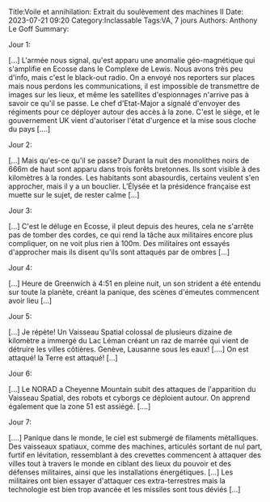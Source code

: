 ﻿Title:Voile et annihilation: Extrait du soulèvement des machines II
Date: 2023-07-21 09:20
Category:Inclassable
Tags:VA, 7 jours
Authors: Anthony Le Goff
Summary:


Jour 1:  

\[...\] L'armée nous signal, qu'est apparu une anomalie géo-magnétique qui s'amplifie en Ecosse dans le Complexe de Lewis. Nous avons très peu d'info, mais c'est le black-out radio. On a envoyé nos reporters sur places mais nous perdons les communications, il est impossible de transmettre de images sur les lieux, et même les satellites d'espionnages n'arrive pas à savoir ce qu'il se passe. Le chef d'Etat-Major a signalé d'envoyer des régiments pour ce déployer autour des accès à la zone. C'est le siège, et le gouvernement UK vient d'autoriser l'état d'urgence et la mise sous cloche du pays \[....\]  

  

Jour 2:  

\[...\] Mais qu'es-ce qu'il se passe? Durant la nuit des monolithes noirs de 666m de haut sont apparu dans trois forêts bretonnes. Ils sont visible à des kilomètres à la rondes. Les habitants sont abasourdis, certains veulent s'en approcher, mais il y a un bouclier. L’Élysée et la présidence française est muette sur le sujet, de rester calme \[...\]  

  

Jour 3:  

\[...\] C'est le déluge en Ecosse, il pleut depuis des heures, cela ne s'arrête pas de tomber des cordes, ce qui rend la tâche aux militaires encore plus compliquer, on ne voit plus rien à 100m. Des militaires ont essayés d'approcher mais ils disent qu'ils sont attaqués par de ombres \[...\]  

Jour 4:  

\[...\] Heure de Greenwich à 4:51 en pleine nuit, un son strident a été entendu sur toute la planète, créant la panique, des scènes d'émeutes commencent avoir lieu \[...\]  

Jour 5:  

\[...\] Je répète! Un Vaisseau Spatial colossal de plusieurs dizaine de kilomètre a immergé du Lac Léman créant un raz de marrée qui vient de détruire les villes côtières. Genève, Lausanne sous les eaux! \[....\] On est attaqué! la Terre est attaqué! \[...\]  

Jour 6:  

\[...\] Le NORAD a Cheyenne Mountain subit des attaques de l'apparition du Vaisseau Spatial, des robots et cyborgs ce déploient autour. On apprend également que la zone 51 est assiégé. \[....\]  

Jour 7:  

\[....\] Panique dans le monde, le ciel est submergé de filaments métalliques. Des vaisseaux spatiaux, comme des machines, articulés sortant de nul part, furtif en lévitation, ressemblant à des crevettes commencent à attaquer des villes tout à travers le monde en ciblant des lieux du pouvoir et des défenses militaires, ainsi que les installations énergétiques. \[...\] Les militaires ont bien essayer d'attaquer ces extra-terrestres mais la technologie est bien trop avancée et les missiles sont tous déviés \[...\]